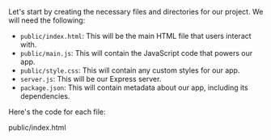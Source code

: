 Let's start by creating the necessary files and directories for our project. We will need the following:

- `public/index.html`: This will be the main HTML file that users interact with.
- `public/main.js`: This will contain the JavaScript code that powers our app.
- `public/style.css`: This will contain any custom styles for our app.
- `server.js`: This will be our Express server.
- `package.json`: This will contain metadata about our app, including its dependencies.

Here's the code for each file:

public/index.html

